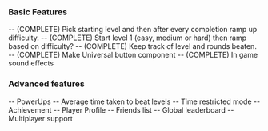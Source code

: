 ### Basic Features

-- (COMPLETE) Pick starting level and then after every completion ramp up difficulty.
-- (COMPLETE) Start level 1 (easy, medium or hard) then ramp based on difficulty?
-- (COMPLETE) Keep track of level and rounds beaten.
-- (COMPLETE) Make Universal button component
-- (COMPLETE) In game sound effects

### Advanced features

-- PowerUps
-- Average time taken to beat levels
-- Time restricted mode
-- Achievement
-- Player Profile
-- Friends list
-- Global leaderboard
-- Multiplayer support
